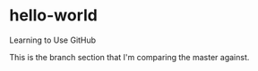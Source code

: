 # hello-world
Learning to Use GitHub


This is the branch section that I'm comparing the master against.

